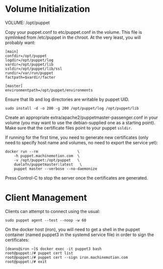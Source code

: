 
Volume Initialization
=====================

VOLUME: /opt/puppet

Copy your puppet.conf to etc/puppet.conf in the volume. This file is
symlinked from /etc/puppet in the chroot. At the very least, you will
probably want:

    [main]
    confdir=/opt/puppet
    logdir=/opt/puppet/log
    vardir=/opt/puppet/lib
    ssldir=/opt/puppet/lib/ssl
    rundir=/var/run/puppet
    factpath=$vardir/facter

    [master]
    environmentpath=/opt/puppet/environments

Ensure that lib and log directories are writable by puppet UID.

    sudo install -d -o 200 -g 200 /opt/puppet/log /opt/puppet/lib

Create an appropriate extra/apache2/puppetmaster-passenger.conf in your
volume (you may want to use the debian-supplied one as a starting point).
Make sure that the certificate files point to your puppet `ssldir`.


If running for the first time, you need to generate new certificates (only
need to specify host name and volumes, no need to export the service yet):

    docker run --rm                  \
        -h puppet.machinemotion.com  \
        -v /opt/puppet:/opt/puppet   \
        duelafn/puppetmaster:latest   \
        puppet master --verbose --no-daemonize

Press Control-C to stop the server once the certificates are generated.


Client Management
=================

Clients can attempt to connect using the usual:

    sudo puppet agent --test --noop -w 60

On the docker host (iron), you will need to get a shell in the puppet
container (named puppet3 in the systemd service file) in order to sign the
certificates:

    [deans@iron ~]$ docker exec -it puppet3 bash
    root@puppet:/# puppet cert list
    root@puppet:/# puppet cert --sign iron.machinemotion.com
    root@puppet:/# exit
